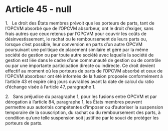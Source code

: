 # Article 45 - null


1.   Le droit des États membres prévoit que les porteurs de parts, tant de l’OPCVM absorbé que de l’OPCVM absorbeur, ont le droit d’exiger, sans frais autres que ceux retenus par l’OPCVM pour couvrir les coûts de désinvestissement, le rachat ou le remboursement de leurs parts ou, lorsque c’est possible, leur conversion en parts d’un autre OPCVM poursuivant une politique de placement similaire et géré par la même société de gestion ou par toute autre société avec laquelle la société de gestion est liée dans le cadre d’une communauté de gestion ou de contrôle ou par une importante participation directe ou indirecte. Ce droit devient effectif au moment où les porteurs de parts de l’OPCVM absorbé et ceux de l’OPCVM absorbeur ont été informés de la fusion proposée conformément à l’article 43 et expire cinq jours ouvrables avant la date de calcul du ratio d’échange visée à l’article 47, paragraphe 1.

2.   Sans préjudice du paragraphe 1, pour les fusions entre OPCVM et par dérogation à l’article 84, paragraphe 1, les États membres peuvent permettre aux autorités compétentes d’imposer ou d’autoriser la suspension temporaire de la souscription, du rachat ou du remboursement des parts, à condition qu’une telle suspension soit justifiée par le souci de protéger les porteurs de parts.
